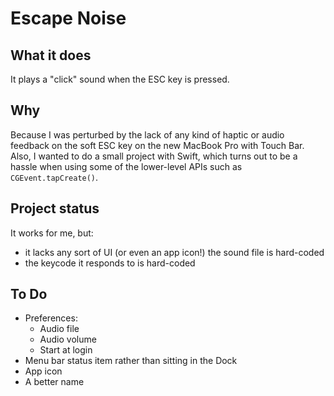 # Escape Noise

## What it does

It plays a "click" sound when the ESC key is pressed.

## Why

Because I was perturbed by the lack of any kind of haptic or audio feedback on
the soft ESC key on the new MacBook Pro with Touch Bar. Also, I wanted to do a
small project with Swift, which turns out to be a hassle when using some of
the lower-level APIs such as `CGEvent.tapCreate()`.

## Project status

It works for me, but:

- it lacks any sort of UI (or even an app icon!) the sound file is hard-coded
- the keycode it responds to is hard-coded

## To Do

- Preferences:
  - Audio file
  - Audio volume
  - Start at login
- Menu bar status item rather than sitting in the Dock
- App icon
- A better name

